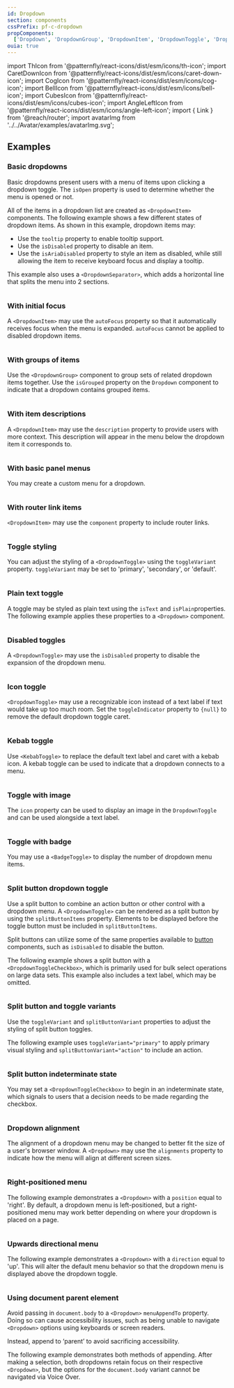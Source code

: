 ```yaml
---
id: Dropdown
section: components
cssPrefix: pf-c-dropdown
propComponents:
  ['Dropdown', 'DropdownGroup', 'DropdownItem', 'DropdownToggle', 'DropdownToggleCheckbox', 'DropdownToggleAction']
ouia: true
---
```


import ThIcon from '@patternfly/react-icons/dist/esm/icons/th-icon';
import CaretDownIcon from '@patternfly/react-icons/dist/esm/icons/caret-down-icon';
import CogIcon from '@patternfly/react-icons/dist/esm/icons/cog-icon';
import BellIcon from '@patternfly/react-icons/dist/esm/icons/bell-icon';
import CubesIcon from '@patternfly/react-icons/dist/esm/icons/cubes-icon';
import AngleLeftIcon from '@patternfly/react-icons/dist/esm/icons/angle-left-icon';
import { Link } from '@reach/router';
import avatarImg from '../../Avatar/examples/avatarImg.svg';

## Examples

### Basic dropdowns

Basic dropdowns present users with a menu of items upon clicking a dropdown toggle. The `isOpen` property is used to determine whether the menu is opened or not.

All of the items in a dropdown list are created as `<DropdownItem>` components. The following example shows a few different states of dropdown items. As shown in this example, dropdown items may: 
- Use the `tooltip` property to enable tooltip support. 
- Use the `isDisabled` property to disable an item.
- Use the `isAriaDisabled` property to style an item as disabled, while still allowing the item to receive keyboard focus and display a tooltip.

This example also uses a `<DropdownSeparator>`, which adds a horizontal line that splits the menu into 2 sections.

```ts file='./DropdownBasic.tsx'
```

### With initial focus

A `<DropdownItem>` may use the  `autoFocus` property so that it automatically receives focus when the menu is expanded. `autoFocus` cannot be applied to disabled dropdown items.

```ts file="./DropdownInitialSelection.tsx"
```

### With groups of items

Use the `<DropdownGroup>` component to group sets of related dropdown items together. Use the `isGrouped` property on the `Dropdown` component to indicate that a dropdown contains grouped items.

```ts file="./DropdownGroups.tsx"
```

### With item descriptions

A `<DropdownItem>` may use the `description` property to provide users with more context. This description will appear in the menu below the dropdown item it corresponds to.

```ts file="./DropdownDescriptions.tsx"
```

### With basic panel menus

You may create a custom menu for a dropdown.

```ts file="./DropdownBasicPanel.tsx"
```

### With router link items

`<DropdownItem>` may use the `component` property to include router links.

```ts file="./DropdownRouterLink.tsx"
```

### Toggle styling

You can adjust the styling of a `<DropdownToggle>` using the `toggleVariant` property. `toggleVariant` may be set to 'primary', 'secondary', or 'default'.

```ts file="./DropdownPrimaryToggle.tsx"
```

### Plain text toggle

A toggle may be styled as plain text using the `isText` and `isPlain`properties. The following example applies these properties to a `<Dropdown>` component.

```ts file="./DropdownPlainTextToggle.tsx"
```

### Disabled toggles

A `<DropdownToggle>` may use the `isDisabled` property to disable the expansion of the dropdown menu.

```ts file="./DropdownDisabled.tsx"
```

### Icon toggle

`<DropdownToggle>` may use a recognizable icon instead of a text label if text would take up too much room. Set the `toggleIndicator` property to `{null}` to remove the default dropdown toggle caret.

```ts file="./DropdownIconOnly.tsx"
```

### Kebab toggle

Use `<KebabToggle>` to replace the default text label and caret with a kebab icon. A kebab toggle can be used to indicate that a dropdown connects to a menu.

```ts file="./DropdownKebab.tsx"
```

### Toggle with image

The `icon` property can be used to display an image in the `DropdownToggle` and can be used alongside a text label.

```ts file="./DropdownImageAndText.tsx"
```

### Toggle with badge

You may use a `<BadgeToggle>` to display the number of dropdown menu items.

```ts file="./DropdownBadge.tsx"
```

### Split button dropdown toggle

Use a split button to combine an action button or other control with a dropdown menu. A `<DropdownToggle>` can be rendered as a split button by using the `splitButtonItems` property. Elements to be displayed before the toggle button must be included in `splitButtonItems`. 

Split buttons can utilize some of the same properties available to [button](/components/button) components, such as `isDisabled` to disable the button.

The following example shows a split button with a `<DropdownToggleCheckbox>`, which is primarily used for bulk select operations on large data sets. This example also includes a text label, which may be omitted.

```ts file="./DropdownSplitButtonText.tsx"
```

### Split button and toggle variants

Use the `toggleVariant` and `splitButtonVariant` properties to adjust the styling of split button toggles. 

The following example uses `toggleVariant="primary"` to apply primary visual styling and `splitButtonVariant="action"` to include an action.

```ts file="./DropdownSplitButtonActionPrimary.tsx"
```

### Split button indeterminate state

You may set a `<DropdownToggleCheckbox>` to begin in an indeterminate state, which signals to users that a decision needs to be made regarding the checkbox.

```ts file="./DropdownSplitButtonIndeterminate.tsx"
```

### Dropdown alignment

The alignment of a dropdown menu may be changed to better fit the size of a user's browser window. A `<Dropdown>` may use the `alignments` property to indicate how the menu will align at different screen sizes.

```ts file="./DropdownAlignmentOnBreakpoints.tsx"
```

### Right-positioned menu

The following example demonstrates a `<Dropdown>` with a `position` equal to 'right'. By default, a dropdown menu is left-positioned, but a right-positioned menu may work better depending on where your dropdown is placed on a page.

```ts file="./DropdownPositionRight.tsx"
```

### Upwards directional menu

The following example demonstrates a `<Dropdown>` with a  `direction` equal to 'up'. This will alter the default menu behavior so that the dropdown menu is displayed above the dropdown toggle.

```ts file="./DropdownDirectionUp.tsx"
```

### Using document parent element

Avoid passing in `document.body` to a `<Dropdown>` `menuAppendTo` property. Doing so can cause accessibility issues, such as being unable to navigate `<Dropdown>` options using keyboards or screen readers. 

Instead, append to ‘parent’ to avoid sacrificing accessibility.

The following example demonstrates both methods of appending. After making a selection, both dropdowns retain focus on their respective `<Dropdown>`, but the options for the `document.body` variant cannot be navigated via Voice Over.

```ts file="./DropdownAppendBodyVsParent.tsx"
```
